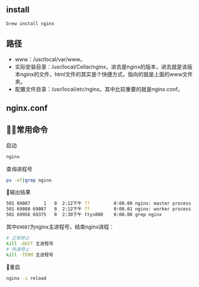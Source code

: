 ## install
```bash
brew install nginx
```

## 路径
* www：/usr/local/var/www。
* 实际安装目录：/usr/local/Cellar/nginx，进去是nginx的版本，进去就是该版本nginx的文件，html文件的其实是个快捷方式，指向的就是上面的www文件夹。
* 配置文件目录：/usr/local/etc/nginx。其中比较重要的就是nginx.conf。

## nginx.conf

## 常用命令
启动
```bash
nginx
```

查询进程号
```bash
ps -ef|grep nginx
```

输出结果
```bash
501 69087     1   0  2:12下午 ??         0:00.00 nginx: master process nginx
501 69088 69087   0  2:12下午 ??         0:00.01 nginx: worker process
501 69956 69375   0  2:30下午 ttys000    0:00.00 grep nginx
```
其中```69087```为nginx主进程号，结束nginx进程：

```bash
# 正常停止
kill -QUIT 主进程号
# 快速停止
kill -TERM 主进程号
```
重启
```bash
nginx -s reload
```
